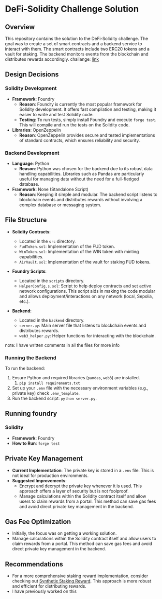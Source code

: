 # DeFi-Solidity Challenge Solution

## Overview

This repository contains the solution to the DeFi-Solidity challenge. The goal was to create a set of smart contracts and a backend service to interact with them. The smart contracts include two ERC20 tokens and a vault for staking. The backend monitors events from the blockchain and distributes rewards accordingly.
challange: [link](https://github.com/ScottRMalley/defi-solidity-challenge)

## Design Decisions

### Solidity Development

- **Framework**: Foundry
  - **Reason**: Foundry is currently the most popular framework for Solidity development. It offers fast compilation and testing, making it easier to write and test Solidity code.
  - **Testing**: To run tests, simply install Foundry and execute `forge test`. This will compile and run the tests on the Solidity code.
- **Libraries**: OpenZeppelin
  - **Reason**: OpenZeppelin provides secure and tested implementations of standard contracts, which ensures reliability and security.

### Backend Development

- **Language**: Python
  - **Reason**: Python was chosen for the backend due to its robust data handling capabilities. Libraries such as Pandas are particularly useful for managing data without the need for a full-fledged database.
- **Framework**: None (Standalone Script)
  - **Reason**: Keeping it simple and modular. The backend script listens to blockchain events and distributes rewards without involving a complex database or messaging system.

## File Structure

- **Solidity Contracts**:

  - Located in the `src` directory.
  - `FudToken.sol`: Implementation of the FUD token.
  - `WinToken.sol`: Implementation of the WIN token with minting capabilities.
  - `AirVault.sol`: Implementation of the vault for staking FUD tokens.

- **Foundry Scripts**:

  - Located in the `scripts` directory.
  - `HelperConfig.s.sol`: Script to help deploy contracts and set active network configurations. This script aids in making the code modular and allows deployment/interactions on any network (local, Sepolia, etc.).

- **Backend**:
  - Located in the `backend` directory.
  - `server.py`: Main server file that listens to blockchain events and distributes rewards.
  - `web3_helper.py`: Helper functions for interacting with the blockchain.

note: I have written comments in all the files for more info

### Running the Backend

To run the backend:

1. Ensure Python and required libraries (`pandas`, `web3`) are installed.
   1. `pip install requirements.txt`
2. Set up your `.env` file with the necessary environment variables (e.g., private key) check `.env_template`.
3. Run the backend script: `python server.py`.

## Running foundry

### Solidity

- **Framework**: Foundry
- **How to Run**: `forge test`

## Private Key Management

- **Current Implementation**: The private key is stored in a `.env` file. This is not ideal for production environments.
- **Suggested Improvements**:
  - Encrypt and decrypt the private key whenever it is used. This approach offers a layer of security but is not foolproof.
  - Manage calculations within the Solidity contract itself and allow users to claim rewards from a portal. This method can save gas fees and avoid direct private key management in the backend.

## Gas Fee Optimization

- Initially, the focus was on getting a working solution.
- Manage calculations within the Solidity contract itself and allow users to claim rewards from a portal. This method can save gas fees and avoid direct private key management in the backend.

## Recommendations

- For a more comprehensive staking reward implementation, consider checking out [Synthetix Staking Reward](https://solidity-by-example.org/defi/staking-rewards/). This approach is more robust and efficient for distributing rewards.
- I have previously worked on this
